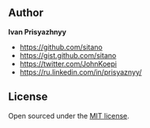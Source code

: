 ## Author

**Ivan Prisyazhnyy**
- <https://github.com/sitano>
- <https://gist.github.com/sitano>
- <https://twitter.com/JohnKoepi>
- <https://ru.linkedin.com/in/prisyaznyy/>


## License

Open sourced under the [MIT license](LICENSE.md).
